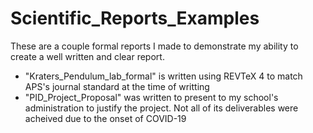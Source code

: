 # Scientific_Reports_Examples
These are a couple formal reports I made to demonstrate my ability to create a well written and clear report.

- "Kraters_Pendulum_lab_formal" is written using REVTeX 4 to match APS's journal standard at the time of writting
- "PID_Project_Proposal" was written to present to my school's administration to justify the project. Not all of its deliverables were acheived due to the onset of COVID-19
